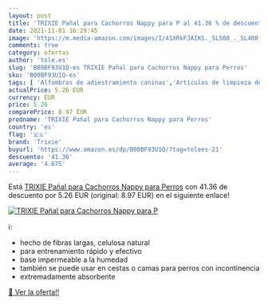 ```yaml
---
layout: post
title: 'TRIXIE Pañal para Cachorros Nappy para P al 41.36 % de descuento'
date: 2021-11-01 16:29:45
image: 'https://m.media-amazon.com/images/I/41XRkFJAIKS._SL500_._SL400_.jpg'
comments: true
category: ofertas
author: 'tole.es'
slug: 'B00BF93U1Q-es TRIXIE Pañal para Cachorros Nappy para Perros'
sku: 'B00BF93U1Q-es'
tags: [ 'Alfombras de adiestramiento caninas','Artículos de limpieza de hogar caninos','Artículos para perros','Pañales y alfombras sanitarias caninas','Productos para mascotas','pañal','trixie', ]
actualPrice: 5.26 EUR
currency: EUR
price: 5.26
comparePrice: 8.97 EUR
prodname: 'TRIXIE Pañal para Cachorros Nappy para Perros'
country: 'es'
flag: '🇪🇸'
brand: 'Trixie'
buyurl: 'https://www.amazon.es/dp/B00BF93U1Q/?tag=tolees-21'
descuento: '41.36'
average: '4.675'
---
```


Está [TRIXIE Pañal para Cachorros Nappy para Perros](https://www.amazon.es/dp/B00BF93U1Q/?tag=tolees-21) con 41.36 de descuento por 5.26 EUR (original: 8.97 EUR) en el siguiente enlace!

[![TRIXIE Pañal para Cachorros Nappy para P](https://m.media-amazon.com/images/I/41XRkFJAIKS._SL500_._SL400_.jpg)](https://www.amazon.es/dp/B00BF93U1Q/?tag=tolees-21)

ℹ️:

- hecho de fibras largas, celulosa natural
- para entrenamiento rápido y efectivo
- base impermeable a la humedad
- también se puede usar en cestas o camas para perros con incontinencia
- extremadamente absorbente

[🛒 Ver la oferta!!](https://www.amazon.es/dp/B00BF93U1Q/?tag=tolees-21)
